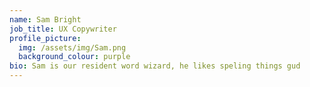 ```yaml
---
name: Sam Bright
job_title: UX Copywriter
profile_picture:
  img: /assets/img/Sam.png
  background_colour: purple
bio: Sam is our resident word wizard, he likes speling things gud
---
```

